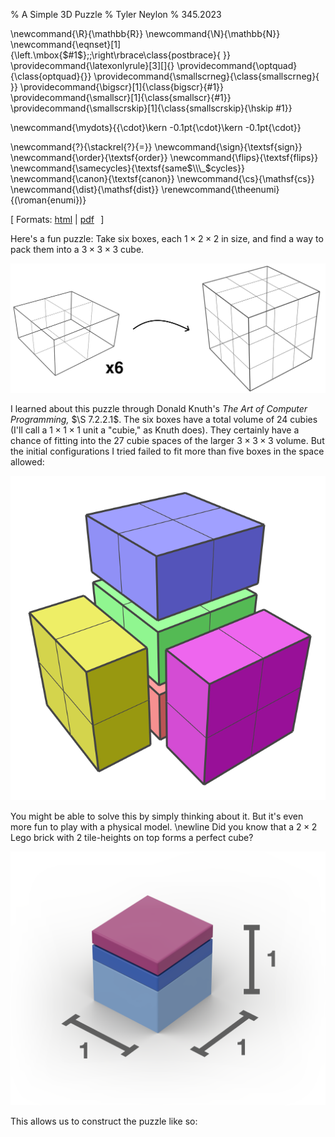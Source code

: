 % A Simple 3D Puzzle
% Tyler Neylon
% 345.2023

\newcommand{\R}{\mathbb{R}}
\newcommand{\N}{\mathbb{N}}
\newcommand{\eqnset}[1]{\left.\mbox{$#1$}\;\;\right\rbrace\class{postbrace}{ }}
\providecommand{\latexonlyrule}[3][]{}
\providecommand{\optquad}{\class{optquad}{}}
\providecommand{\smallscrneg}{\class{smallscrneg}{ }}
\providecommand{\bigscr}[1]{\class{bigscr}{#1}}
\providecommand{\smallscr}[1]{\class{smallscr}{#1}}
\providecommand{\smallscrskip}[1]{\class{smallscrskip}{\hskip #1}}

\newcommand{\mydots}{{\cdot}\kern -0.1pt{\cdot}\kern -0.1pt{\cdot}}

\newcommand{\?}{\stackrel{?}{=}}
\newcommand{\sign}{\textsf{sign}}
\newcommand{\order}{\textsf{order}}
\newcommand{\flips}{\textsf{flips}}
\newcommand{\samecycles}{\textsf{same$\\\_$cycles}}
\newcommand{\canon}{\textsf{canon}}
\newcommand{\cs}{\mathsf{cs}}
\newcommand{\dist}{\mathsf{dist}}
\renewcommand{\theenumi}{(\roman{enumi})}

[
Formats:
 [html](http://tylerneylon.com/a/lego_puzzle/lego_puzzle.html) |
 [pdf](http://tylerneylon.com/a/lego_puzzle/lego_puzzle.pdf)
 $\,$
]

Here's a fun puzzle: Take six boxes, each $1\times 2\times 2$ in size,
and find a way to pack them into a $3\times 3\times 3$ cube.

![](img/img1.svg)

I learned about this puzzle through Donald Knuth's
*The Art of Computer Programming,* $\S 7.2.2.1$.
The six boxes have a total volume of 24 cubies (I'll call a $1\times 1\times 1$
unit a "cubie," as Knuth does). They certainly have a chance of
fitting into the 27 cubie spaces of the larger $3\times 3\times 3$
volume. But the initial configurations I tried failed to fit more than
five boxes in the space allowed:

![](img/img2.svg)

You might be able to solve this by simply thinking about it.
But it's even more fun to play with a physical model.
\newline Did you know that a $2\times 2$ Lego brick with 2
tile-heights on top forms a perfect cube?

![](img/annotated_lego_cube.png)

This allows us to construct the puzzle like so:








